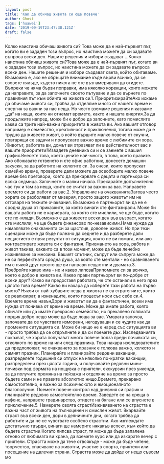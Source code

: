 ```yaml
---
layout: post
title: 'Как да обичаш живота си още повече'
author: Ghost
tags: ['huawei']
date: '2019-09-19T23:47:38.121Z'
draft: false
---
```


Колко наистина обичаш живота си? Това може да е най-първият път, когато ви е зададен този въпрос, но наистина можете да си задавате въпроса всеки ден. Нашите решения и избори създават ...Колко наистина обичаш живота си?Това може да е най-първият път, когато ви е зададен този въпрос, но наистина можете да си задавате въпроса всеки ден. Нашите решения и избори създават света, който обитаваме. Възможно е, ако не обръщате внимание къде върви всичко, да се озовете някъде, където никога не сте възнамерявали да отидете. Въпреки че няма бързи поправки, има няколко корекции, които можете да направите, за да започнете своето пътуване и да се върнете по правилния път към обичта на живота си.1. ПриоритизирайтеАко искаме да обичаме живота си, трябва да отделяме много от нашето време и енергия за важни за нас неща. Но често вземаме решения и казваме „да“ на неща, които ни отнемат времето, както и нашата енергия.За да продължите напред, може би е добре да започнете, като помислите какви са трите най-важни приоритета в живота ви. Ако вашият отговор например е семейство, креативност и приключения, тогава може да е трудно да живеете живот, в който вършите малко повече от скучни, повтарящи се задачи и пропускате важно време с любимите си хора. Животът, работата ви, домът ви отразяват ли в действителност вас и вашите приоритети?Извадете дневника си и се заемете с вашия график.Внесете това, което цените най-много, в това, което правите. Ако обожавате готвенето и сте офис работник, донесете домашни закуски, за да работите на колегите си. За онези, които пропускат семейно време, проверете дали можете да освободите малко повече време без преговори, което да прекарвате с децата и партньора си всяка седмица. Започнете с малки начала. Прекарайте допълнително час тук и там за неща, които се считат за важни за вас. Направете времето си да работи за вас.2. Управление на очакваниятаЗатова често хората се разболяват от мизерия, просто защото животът им не отговаря на техните очаквания. Възможно е партньорът ви да не е сродна душа от приказките, за която винаги сте фантазирали. Може би вашата работа не е кариерата, за която сте мислили, че ще бъде, когато сте по-млади. Възможно е да живеете всеки ден във възраст, когато сте мислили, че ще бъдете финансово по-независими.Няма нужда да намалявате очакванията си за щастлив, доволен живот. Но при тези сценарии може да бъде полезно да седнете и да разберете дали нещастието е пряк резултат от ситуация, която не ви помага, или ако контрастирате живота си с фантазия. Приемането на хора, работа и живот такива, каквито са в този момент, може да бъде лечебно изживяване за мнозина. Вашият спътник, съпруг или съпруга може да не са перфектната сродна душа, за която сте мечтали - но сравняването им с някой друг просто ще ви направи нещастни и двамата.3. Пребройте какво има - не и какво липсваПрипомнете си за всичко, което е добро в живота ви. Какво прави партньорът ви по-добре от всеки друг? Какво ви предоставя работата, че сте останали в него през цялото това време? Какво ви накара да изберете тази работа на първо място? Някои от най-хубавите неща в живота не са стратегиите, които се реализират, а изненадите, които процесът носи със себе си.4. Вземете време навънДори и животът ви да е фантастичен, всеки има нужда от почивка от време на време. Може да имате работа, която обичате или да имате прекрасно семейство, но прекалено голямата порция добро нещо може да бъде лоша за вас. Умората започва, започвате да се чувствате изморени, негодуващи и се чудите как да промените ситуацията си. Може би нищо не е наред със ситуацията ви - просто трябва да се отдръпнете и да си поемете дъх. Изследванията показват, че хората получават много повече полза преди почивката си, отколкото по време на или след празника. Това накара изследователите да предположат, че очакването за празник е толкова важно, колкото и самият празник. Планирайте и планирайте редовни ваканции, разпределете годишния си отпуск на няколко по-кратки ваканции, разпределени през цялата година, и получавайте редовни мини-почивки под формата на нощувка с приятели, екскурзии през уикенда, за да получите промяна на пейзажа и отделяне на време за просто бъдете сами и не правите абсолютно нищо.Времето, прекарано самостоятелно, е важно за психическото и емоционалното благополучие. Поемете повече контрол над дневния си график и планирайте редовно самостоятелно време. Заведете се на среща в кафене, направете градинарство, отидете на бягане или се впуснете в приключение.5. Намерете своята страстИзживяването на страстта е важна част от живота на пълноценен и смислен живот. Вкарвайте страст във всеки ден, дори в делничните дни, когато трябва да работите и да не се чувствате особено страстни. Ако изглеждате достатъчно твърди, винаги ще намерите някакъв аспект, към който да бъдете страстни.Когато липсва страст, тя може да бъде запалена отново от любимата ви храна, да вземете курс или да изкарате вечер с приятели. Страстта може да тече отвсякъде - може да бъде четене, творчество, спасяване на животни, участие в спорта, приятели или посещение на далечни страни. Страстта може да дойде от нещо съвсем мо
